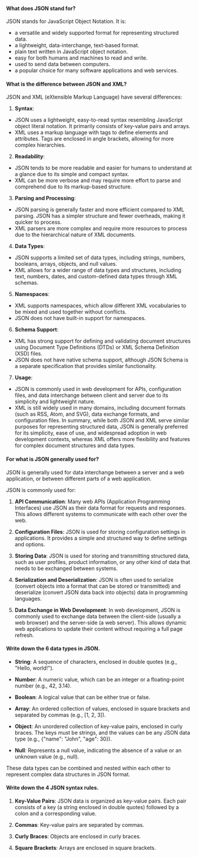 #### What does JSON stand for?

JSON stands for JavaScript Object Notation. It is:
* a versatile and widely supported format for representing structured data.
* a lightweight, data-interchange, text-based format. 
* plain text written in JavaScript object notation.
* easy for both humans and machines to read and write.
* used to send data between computers. 
* a popular choice for many software applications and web services.

#### What is the difference between JSON and XML?
JSON and XML (eXtensible Markup Language) have several differences:

1. **Syntax**: 
* JSON uses a lightweight, easy-to-read syntax resembling JavaScript object literal notation. It primarily consists of key-value pairs and arrays.
* XML uses a markup language with tags to define elements and attributes. Tags are enclosed in angle brackets, allowing for more complex hierarchies. 

2. **Readability**: 
* JSON tends to be more readable and easier for humans to understand at a glance due to its simple and compact syntax.
* XML can be more verbose and may require more effort to parse and comprehend due to its markup-based structure. 

3. **Parsing and Processing**: 
* JSON parsing is generally faster and more efficient compared to XML parsing. JSON has a simpler structure and fewer overheads, making it quicker to process.
* XML parsers are more complex and require more resources to process due to the hierarchical nature of XML documents. 

4. **Data Types**: 
* JSON supports a limited set of data types, including strings, numbers, booleans, arrays, objects, and null values.
* XML allows for a wider range of data types and structures, including text, numbers, dates, and custom-defined data types through XML schemas. 

5. **Namespaces**: 
* XML supports namespaces, which allow different XML vocabularies to be mixed and used together without conflicts.
* JSON does not have built-in support for namespaces. 

6. **Schema Support**:
* XML has strong support for defining and validating document structures using Document Type Definitions (DTDs) or XML Schema Definition (XSD) files.
* JSON does not have native schema support, although JSON Schema is a separate specification that provides similar functionality.

7. **Usage**:
* JSON is commonly used in web development for APIs, configuration files, and data interchange between client and server due to its simplicity and lightweight nature.
* XML is still widely used in many domains, including document formats (such as RSS, Atom, and SVG), data exchange formats, and configuration files.
In summary, while both JSON and XML serve similar purposes for representing structured data, JSON is generally preferred for its simplicity, ease of use, and widespread adoption in web development contexts, whereas XML offers more flexibility and features for complex document structures and data types.

#### For what is JSON generally used for?
JSON is generally used for data interchange between a server and a web application, or between different parts of a web application. 

JSON is commonly used for:
1. **API Communication**: Many web APIs (Application Programming Interfaces) use JSON as their data format for requests and responses. This allows different systems to communicate with each other over the web.


2. **Configuration Files**: JSON is used for storing configuration settings in applications. It provides a simple and structured way to define settings and options.


3. **Storing Data**: JSON is used for storing and transmitting structured data, such as user profiles, product information, or any other kind of data that needs to be exchanged between systems.


4. **Serialization and Deserialization**: JSON is often used to serialize (convert objects into a format that can be stored or transmitted) and deserialize (convert JSON data back into objects) data in programming languages.


5. **Data Exchange in Web Development**: In web development, JSON is commonly used to exchange data between the client-side (usually a web browser) and the server-side (a web server). This allows dynamic web applications to update their content without requiring a full page refresh.



#### Write down the 6 data types in JSON.
* **String**: A sequence of characters, enclosed in double quotes (e.g., "Hello, world!"). 


* **Number**: A numeric value, which can be an integer or a floating-point number (e.g., 42, 3.14). 


* **Boolean**: A logical value that can be either true or false. 


* **Array**: An ordered collection of values, enclosed in square brackets and separated by commas (e.g., [1, 2, 3]). 


* **Object**: An unordered collection of key-value pairs, enclosed in curly braces. The keys must be strings, and the values can be any JSON data type (e.g., {"name": "John", "age": 30}).


* **Null**: Represents a null value, indicating the absence of a value or an unknown value (e.g., null).


These data types can be combined and nested within each other to represent complex data structures in JSON format.

#### Write down the 4 JSON syntax rules.
1. **Key-Value Pairs**: JSON data is organized as key-value pairs. Each pair consists of a key (a string enclosed in double quotes) followed by a colon and a corresponding value. 


2. **Commas**: Key-value pairs are separated by commas.


3. **Curly Braces**: Objects are enclosed in curly braces. 


4. **Square Brackets**: Arrays are enclosed in square brackets.